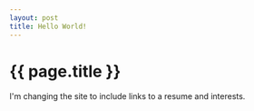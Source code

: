 ```yaml
---
layout: post
title: Hello World! 
---
```

{{ page.title }}
================
I'm changing the site to include links to a resume and interests.
